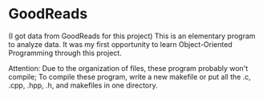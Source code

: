 # GoodReads
(I got data from GoodReads for this project) This is an elementary program to analyze data. It was my first opportunity to learn Object-Oriented Programming through this project.

Attention: Due to the organization of files, these program probably won't compile;
To compile these program, write a new makefile or put all the .c,
.cpp, .hpp, .h, and makefiles in one directory.
